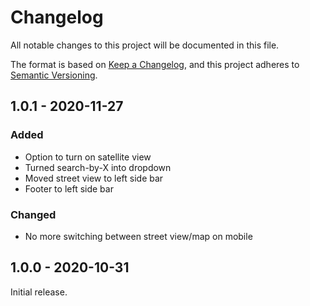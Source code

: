 # Changelog
All notable changes to this project will be documented in this file.

The format is based on [Keep a Changelog](https://keepachangelog.com/en/1.0.0/),
and this project adheres to [Semantic Versioning](https://semver.org/spec/v2.0.0.html).

## 1.0.1 - 2020-11-27

### Added

- Option to turn on satellite view
- Turned search-by-X into dropdown
- Moved street view to left side bar
- Footer to left side bar

### Changed

- No more switching between street view/map on mobile

## 1.0.0 - 2020-10-31

Initial release.